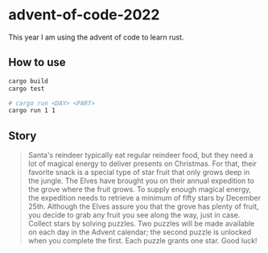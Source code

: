 # advent-of-code-2022

This year I am using the advent of code to learn rust.

## How to use

```bash
cargo build
cargo test

# cargo run <DAY> <PART>
cargo run 1 1
```

## Story

> Santa's reindeer typically eat regular reindeer food, but they need a lot of magical energy to deliver presents on Christmas. For that, their favorite snack is a special type of star fruit that only grows deep in the jungle. The Elves have brought you on their annual expedition to the grove where the fruit grows.
> To supply enough magical energy, the expedition needs to retrieve a minimum of fifty stars by December 25th. Although the Elves assure you that the grove has plenty of fruit, you decide to grab any fruit you see along the way, just in case.
> Collect stars by solving puzzles. Two puzzles will be made available on each day in the Advent calendar; the second puzzle is unlocked when you complete the first. Each puzzle grants one star. Good luck!
